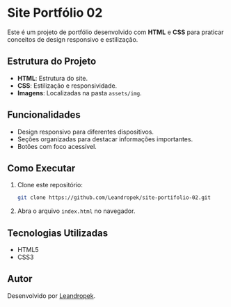 # Site Portfólio 02

Este é um projeto de portfólio desenvolvido com **HTML** e **CSS** para praticar conceitos de design responsivo e estilização.

## Estrutura do Projeto

- **HTML**: Estrutura do site.
- **CSS**: Estilização e responsividade.
- **Imagens**: Localizadas na pasta `assets/img`.

## Funcionalidades

- Design responsivo para diferentes dispositivos.
- Seções organizadas para destacar informações importantes.
- Botões com foco acessível.

## Como Executar

1. Clone este repositório:
   ```bash
   git clone https://github.com/Leandropek/site-portifolio-02.git
   ```
2. Abra o arquivo `index.html` no navegador.

## Tecnologias Utilizadas

- HTML5
- CSS3

## Autor

Desenvolvido por [Leandropek](https://github.com/Leandropek).
